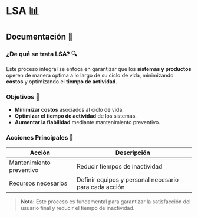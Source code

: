 # LSA 📊

## Documentación 📘

### ¿De qué se trata LSA? 🔍
Este proceso integral se enfoca en garantizar que los **sistemas y productos** operen de manera óptima a lo largo de su ciclo de vida, minimizando **costos** y optimizando el **tiempo de actividad**.

### Objetivos 🎯
- **Minimizar costos** asociados al ciclo de vida.
- **Optimizar el tiempo de actividad** de los sistemas.
- **Aumentar la fiabilidad** mediante mantenimiento preventivo.

### Acciones Principales 🔧
| Acción                   | Descripción                                               |
|--------------------------|-----------------------------------------------------------|
| Mantenimiento preventivo | Reducir tiempos de inactividad                            |
| Recursos necesarios      | Definir equipos y personal necesario para cada acción     |

> **Nota:** Este proceso es fundamental para garantizar la satisfacción del usuario final y reducir el tiempo de inactividad.

